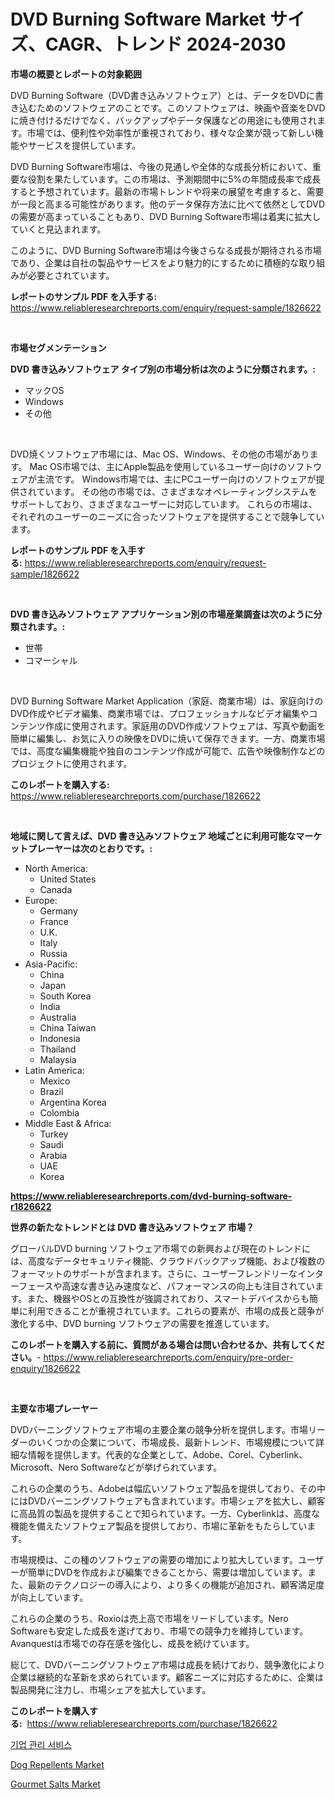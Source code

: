 <p><h1>DVD Burning Software Market サイズ、CAGR、トレンド 2024-2030</h1></p><p><strong>市場の概要とレポートの対象範囲</strong></p>
<p><p>DVD Burning Software（DVD書き込みソフトウェア）とは、データをDVDに書き込むためのソフトウェアのことです。このソフトウェアは、映画や音楽をDVDに焼き付けるだけでなく、バックアップやデータ保護などの用途にも使用されます。市場では、便利性や効率性が重視されており、様々な企業が競って新しい機能やサービスを提供しています。</p><p>DVD Burning Software市場は、今後の見通しや全体的な成長分析において、重要な役割を果たしています。この市場は、予測期間中に5%の年間成長率で成長すると予想されています。最新の市場トレンドや将来の展望を考慮すると、需要が一段と高まる可能性があります。他のデータ保存方法に比べて依然としてDVDの需要が高まっていることもあり、DVD Burning Software市場は着実に拡大していくと見込まれます。</p><p>このように、DVD Burning Software市場は今後さらなる成長が期待される市場であり、企業は自社の製品やサービスをより魅力的にするために積極的な取り組みが必要とされています。</p></p>
<p><strong>レポートのサンプル PDF を入手する:</strong> <a href="https://www.reliableresearchreports.com/enquiry/request-sample/1826622">https://www.reliableresearchreports.com/enquiry/request-sample/1826622</a></p>
<p>&nbsp;</p>
<p><strong>市場セグメンテーション</strong></p>
<p><strong>DVD 書き込みソフトウェア タイプ別の市場分析は次のように分類されます。:</strong></p>
<p><ul><li>マックOS</li><li>Windows</li><li>その他</li></ul></p>
<p>&nbsp;</p>
<p><p>DVD焼くソフトウェア市場には、Mac OS、Windows、その他の市場があります。 Mac OS市場では、主にApple製品を使用しているユーザー向けのソフトウェアが主流です。 Windows市場では、主にPCユーザー向けのソフトウェアが提供されています。 その他の市場では、さまざまなオペレーティングシステムをサポートしており、さまざまなユーザーに対応しています。 これらの市場は、それぞれのユーザーのニーズに合ったソフトウェアを提供することで競争しています。</p></p>
<p><strong>レポートのサンプル PDF を入手する:</strong>&nbsp;<a href="https://www.reliableresearchreports.com/enquiry/request-sample/1826622">https://www.reliableresearchreports.com/enquiry/request-sample/1826622</a></p>
<p>&nbsp;</p>
<p><strong> DVD 書き込みソフトウェア アプリケーション別の市場産業調査は次のように分類されます。:</strong></p>
<p><ul><li>世帯</li><li>コマーシャル</li></ul></p>
<p>&nbsp;</p>
<p><p>DVD Burning Software Market Application（家庭、商業市場）は、家庭向けのDVD作成やビデオ編集、商業市場では、プロフェッショナルなビデオ編集やコンテンツ作成に使用されます。家庭用のDVD作成ソフトウェアは、写真や動画を簡単に編集し、お気に入りの映像をDVDに焼いて保存できます。一方、商業市場では、高度な編集機能や独自のコンテンツ作成が可能で、広告や映像制作などのプロジェクトに使用されます。</p></p>
<p><strong>このレポートを購入する:</strong>&nbsp; <a href="https://www.reliableresearchreports.com/purchase/1826622">https://www.reliableresearchreports.com/purchase/1826622</a></p>
<p>&nbsp;</p>
<p><strong>地域に関して言えば、DVD 書き込みソフトウェア 地域ごとに利用可能なマーケットプレーヤーは次のとおりです。:</strong></p>
<p><ul>
    <li>
        North America:
        <ul>
            <li>United States</li>
            <li>Canada</li>
        </ul>
    </li>
    <li>
        Europe:
        <ul>
            <li>Germany</li>
            <li>France</li>
            <li>U.K.</li>
            <li>Italy</li>
            <li>Russia</li>
        </ul>
    </li>
    <li>
        Asia-Pacific:
        <ul>
            <li>China</li>
            <li>Japan</li>
            <li>South Korea</li>
            <li>India</li>
            <li>Australia</li>
            <li>China Taiwan</li>
            <li>Indonesia</li>
            <li>Thailand</li>
            <li>Malaysia</li>
        </ul>
    </li>
    <li>
        Latin America:
        <ul>
            <li>Mexico</li>
            <li>Brazil</li>
            <li>Argentina Korea</li>
            <li>Colombia</li>
        </ul>
    </li>
    <li>
        Middle East & Africa:
        <ul>
            <li>Turkey</li>
            <li>Saudi</li>
            <li>Arabia</li>
            <li>UAE</li>
            <li>Korea</li>
        </ul>
    </li>
    </ul></p>
<p><strong><a href="https://www.reliableresearchreports.com/dvd-burning-software-r1826622">https://www.reliableresearchreports.com/dvd-burning-software-r1826622</a></strong>&nbsp;</p>
<p><strong>世界の新たなトレンドとは DVD 書き込みソフトウェア 市場？</strong></p>
<p><p>グローバルDVD burning ソフトウェア市場での新興および現在のトレンドには、高度なデータセキュリティ機能、クラウドバックアップ機能、および複数のフォーマットのサポートが含まれます。さらに、ユーザーフレンドリーなインターフェースや高速な書き込み速度など、パフォーマンスの向上も注目されています。また、機器やOSとの互換性が強調されており、スマートデバイスからも簡単に利用できることが重視されています。これらの要素が、市場の成長と競争が激化する中、DVD burning ソフトウェアの需要を推進しています。</p></p>
<p><strong>このレポートを購入する前に、質問がある場合は問い合わせるか、共有してください。</strong>- <a href="https://www.reliableresearchreports.com/enquiry/pre-order-enquiry/1826622">https://www.reliableresearchreports.com/enquiry/pre-order-enquiry/1826622</a></p>
<p>&nbsp;</p>
<p><strong>主要な市場プレーヤー</strong></p>
<p><p>DVDバーニングソフトウェア市場の主要企業の競争分析を提供します。市場リーダーのいくつかの企業について、市場成長、最新トレンド、市場規模について詳細な情報を提供します。代表的な企業として、Adobe、Corel、Cyberlink、Microsoft、Nero Softwareなどが挙げられています。</p><p>これらの企業のうち、Adobeは幅広いソフトウェア製品を提供しており、その中にはDVDバーニングソフトウェアも含まれています。市場シェアを拡大し、顧客に高品質の製品を提供することで知られています。一方、Cyberlinkは、高度な機能を備えたソフトウェア製品を提供しており、市場に革新をもたらしています。</p><p>市場規模は、この種のソフトウェアの需要の増加により拡大しています。ユーザーが簡単にDVDを作成および編集できることから、需要は増加しています。また、最新のテクノロジーの導入により、より多くの機能が追加され、顧客満足度が向上しています。</p><p>これらの企業のうち、Roxioは売上高で市場をリードしています。Nero Softwareも安定した成長を遂げており、市場での競争力を維持しています。Avanquestは市場での存在感を強化し、成長を続けています。</p><p>総じて、DVDバーニングソフトウェア市場は成長を続けており、競争激化により企業は継続的な革新を求められています。顧客ニーズに対応するために、企業は製品開発に注力し、市場シェアを拡大しています。</p></p>
<p><strong>このレポートを購入する:</strong>&nbsp;&nbsp;<a href="https://www.reliableresearchreports.com/purchase/1826622">https://www.reliableresearchreports.com/purchase/1826622</a></p>
<p><p><a href="https://medium.com/@randyhuel1979/%EA%B8%B0%EC%97%85-%EA%B2%BD%EC%98%81-%EC%84%9C%EB%B9%84%EC%8A%A4-%EC%8B%9C%EC%9E%A5-%EC%8B%9C%EC%9E%A5-%EC%A0%90%EC%9C%A0%EC%9C%A8-%EC%8B%9C%EC%9E%A5-%ED%8A%B8%EB%A0%8C%EB%93%9C-%EA%B7%B8%EB%A6%AC%EA%B3%A0-%EB%AF%B8%EB%9E%98-%EC%84%B1%EC%9E%A5%EC%9D%84-%ED%83%90%EC%83%89%ED%95%98%EB%8B%A4-68aebdfd77a5">기업 관리 서비스</a></p><p><a href="https://www.linkedin.com/pulse/dog-repellents-market-analysis-sze-forecasted-period-hrlde?trackingId=GrpfjG8Xx%2BFg70ovr6poig%3D%3D">Dog Repellents Market</a></p><p><a href="https://www.linkedin.com/pulse/gourmet-salts-market-report-reveals-latest-trends-growth-sgyde?trackingId=MP%2ByY%2B%2Fb6pV7LvEHP%2BctfA%3D%3D">Gourmet Salts Market</a></p></p>